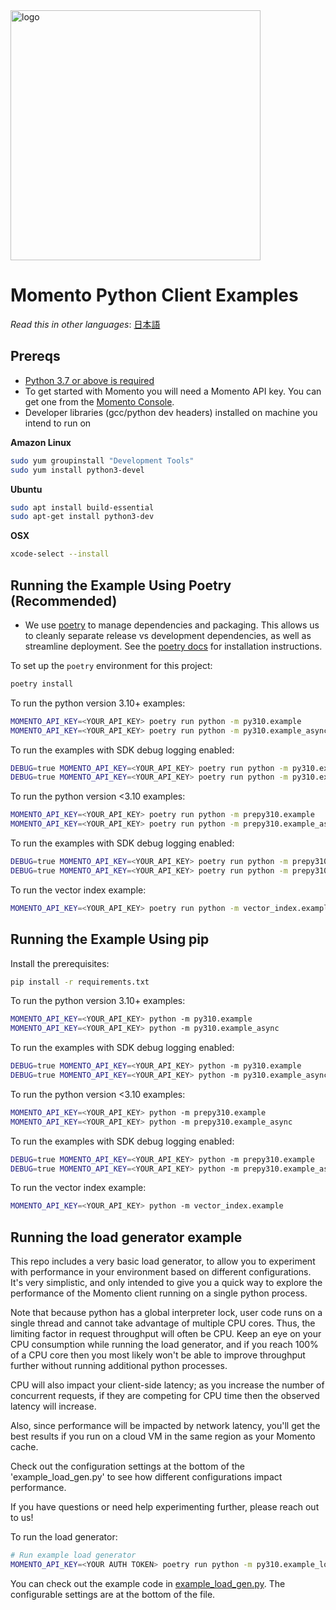 <img src="https://docs.momentohq.com/img/logo.svg" alt="logo" width="400"/>

# Momento Python Client Examples

_Read this in other languages_: [日本語](README.ja.md)
<br>

## Prereqs

- [Python 3.7 or above is required](https://www.python.org/downloads/)
- To get started with Momento you will need a Momento API key. You can get one from the [Momento Console](https://console.gomomento.com).
- Developer libraries (gcc/python dev headers) installed on machine you intend to run on

**Amazon Linux**

```bash
sudo yum groupinstall "Development Tools"
sudo yum install python3-devel
```

**Ubuntu**

```bash
sudo apt install build-essential
sudo apt-get install python3-dev
```

**OSX**

```bash
xcode-select --install
```

## Running the Example Using Poetry (Recommended)

- We use [poetry](https://python-poetry.org/docs/) to manage dependencies and packaging. This allows us to cleanly separate release vs development dependencies, as well as streamline deployment. See the [poetry docs](https://python-poetry.org/docs/#installation) for installation instructions.

To set up the `poetry` environment for this project:

```bash
poetry install
```

To run the python version 3.10+ examples:

```bash
MOMENTO_API_KEY=<YOUR_API_KEY> poetry run python -m py310.example
MOMENTO_API_KEY=<YOUR_API_KEY> poetry run python -m py310.example_async
```

To run the examples with SDK debug logging enabled:

```bash
DEBUG=true MOMENTO_API_KEY=<YOUR_API_KEY> poetry run python -m py310.example
DEBUG=true MOMENTO_API_KEY=<YOUR_API_KEY> poetry run python -m py310.example_async
```

To run the python version <3.10 examples:

```bash
MOMENTO_API_KEY=<YOUR_API_KEY> poetry run python -m prepy310.example
MOMENTO_API_KEY=<YOUR_API_KEY> poetry run python -m prepy310.example_async
```

To run the examples with SDK debug logging enabled:

```bash
DEBUG=true MOMENTO_API_KEY=<YOUR_API_KEY> poetry run python -m prepy310.example
DEBUG=true MOMENTO_API_KEY=<YOUR_API_KEY> poetry run python -m prepy310.example_async
```

To run the vector index example:

```bash
MOMENTO_API_KEY=<YOUR_API_KEY> poetry run python -m vector_index.example
```

## Running the Example Using pip

Install the prerequisites:

```bash
pip install -r requirements.txt
```

To run the python version 3.10+ examples:

```bash
MOMENTO_API_KEY=<YOUR_API_KEY> python -m py310.example
MOMENTO_API_KEY=<YOUR_API_KEY> python -m py310.example_async
```

To run the examples with SDK debug logging enabled:

```bash
DEBUG=true MOMENTO_API_KEY=<YOUR_API_KEY> python -m py310.example
DEBUG=true MOMENTO_API_KEY=<YOUR_API_KEY> python -m py310.example_async
```

To run the python version <3.10 examples:

```bash
MOMENTO_API_KEY=<YOUR_API_KEY> python -m prepy310.example
MOMENTO_API_KEY=<YOUR_API_KEY> python -m prepy310.example_async
```

To run the examples with SDK debug logging enabled:

```bash
DEBUG=true MOMENTO_API_KEY=<YOUR_API_KEY> python -m prepy310.example
DEBUG=true MOMENTO_API_KEY=<YOUR_API_KEY> python -m prepy310.example_async
```

To run the vector index example:

```bash
MOMENTO_API_KEY=<YOUR_API_KEY> python -m vector_index.example
```

## Running the load generator example

This repo includes a very basic load generator, to allow you to experiment
with performance in your environment based on different configurations. It's
very simplistic, and only intended to give you a quick way to explore the
performance of the Momento client running on a single python process.

Note that because python has a global interpreter lock, user code runs on
a single thread and cannot take advantage of multiple CPU cores. Thus, the
limiting factor in request throughput will often be CPU. Keep an eye on your CPU
consumption while running the load generator, and if you reach 100%
of a CPU core then you most likely won't be able to improve throughput further
without running additional python processes.

CPU will also impact your client-side latency; as you increase the number of
concurrent requests, if they are competing for CPU time then the observed
latency will increase.

Also, since performance will be impacted by network latency, you'll get the best
results if you run on a cloud VM in the same region as your Momento cache.

Check out the configuration settings at the bottom of the 'example_load_gen.py' to
see how different configurations impact performance.

If you have questions or need help experimenting further, please reach out to us!

To run the load generator:

```bash
# Run example load generator
MOMENTO_API_KEY=<YOUR AUTH TOKEN> poetry run python -m py310.example_load_gen
```

You can check out the example code in [example_load_gen.py](py310/example_load_gen.py). The configurable
settings are at the bottom of the file.
